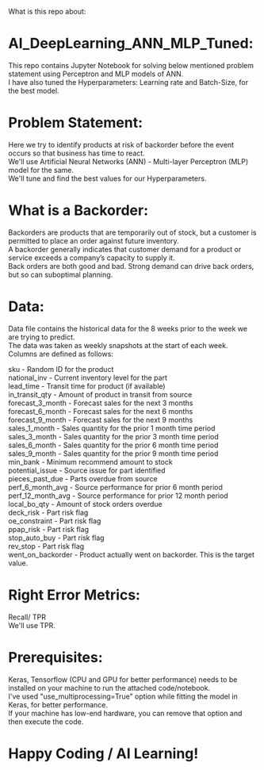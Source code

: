 What is this repo about:
# AI_DeepLearning_ANN_MLP_Tuned:
This repo contains Jupyter Notebook for solving below mentioned problem statement using Perceptron and MLP models of ANN.</br>
I have also tuned the Hyperparameters: Learning rate and Batch-Size, for the best model.</br>

# Problem Statement:
Here we try to identify products at risk of backorder before the event occurs so that business has time to react.</br>
We'll use Artificial Neural Networks (ANN) - Multi-layer Perceptron (MLP) model for the same.</br>
We'll tune and find the best values for our Hyperparameters.

# What is a Backorder:
Backorders are products that are temporarily out of stock, but a customer is permitted to place an order against future inventory.</br>
A backorder generally indicates that customer demand for a product or service exceeds a company’s capacity to supply it.</br>
Back orders are both good and bad. Strong demand can drive back orders, but so can suboptimal planning.</br>

# Data:
Data file contains the historical data for the 8 weeks prior to the week we are trying to predict.</br>
The data was taken as weekly snapshots at the start of each week. Columns are defined as follows:

sku - Random ID for the product</br>
national_inv - Current inventory level for the part</br>
lead_time - Transit time for product (if available)</br>
in_transit_qty - Amount of product in transit from source</br>
forecast_3_month - Forecast sales for the next 3 months</br>
forecast_6_month - Forecast sales for the next 6 months</br>
forecast_9_month - Forecast sales for the next 9 months</br>
sales_1_month - Sales quantity for the prior 1 month time period</br>
sales_3_month - Sales quantity for the prior 3 month time period</br>
sales_6_month - Sales quantity for the prior 6 month time period</br>
sales_9_month - Sales quantity for the prior 9 month time period</br>
min_bank - Minimum recommend amount to stock</br>
potential_issue - Source issue for part identified</br>
pieces_past_due - Parts overdue from source</br>
perf_6_month_avg - Source performance for prior 6 month period</br>
perf_12_month_avg - Source performance for prior 12 month period</br>
local_bo_qty - Amount of stock orders overdue</br>
deck_risk - Part risk flag</br>
oe_constraint - Part risk flag</br>
ppap_risk - Part risk flag</br>
stop_auto_buy - Part risk flag</br>
rev_stop - Part risk flag</br>
went_on_backorder - Product actually went on backorder. This is the target value.</br>

# Right Error Metrics:
Recall/ TPR</br>
We'll use TPR.

# Prerequisites:
Keras, Tensorflow (CPU and GPU for better performance) needs to be installed on your machine to run the attached code/notebook.</br>
I've used "use_multiprocessing=True" option while fitting the model in Keras, for better performance.</br>
If your machine has low-end hardware, you can remove that option and then execute the code.</br>

# Happy Coding / AI Learning!
